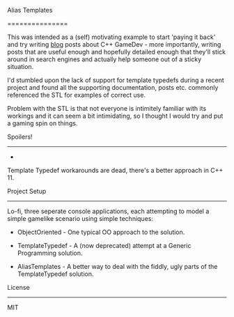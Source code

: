 Alias Templates

===============

This was intended as a (self) motivating example to start 'paying it back' and try writing [blog] posts about C++ GameDev - more importantly, writing posts that are useful enough and hopefully detailed enough that they'll stick around in search engines and actually help someone out of a sticky situation.

I'd stumbled upon the lack of support for template typedefs during a recent project and found all the supporting documentation, posts etc. commonly referenced the STL for examples of correct use.



Problem with the STL is that not everyone is intimitely familiar with its workings and it can seem a bit intimidating, so I thought I would try and put a gaming spin on things.



Spoilers!

--------
-
Template Typedef workarounds are dead, there's a better approach in C++ 11.



Project Setup

-------------

Lo-fi, three seperate console applications, each attempting to model a simple gamelike scenario using simple techniques:


* ObjectOriented - One typical OO approach to the solution.

* TemplateTypedef - A (now deprecated) attempt at a Generic Programming solution.

* AliasTemplates - A better way to deal with the fiddly, ugly parts of the TemplateTypedef solution.



License

----


MIT



[blog]:http://wp.me/p4Q2fg-2
